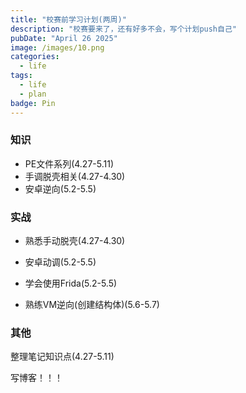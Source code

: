 ```yaml
---
title: "校赛前学习计划(两周)"
description: "校赛要来了，还有好多不会，写个计划push自己"
pubDate: "April 26 2025"
image: /images/10.png
categories:
  - life
tags:
  - life
  - plan
badge: Pin
---
```


### 知识

- PE文件系列(4.27-5.11)
- 手调脱壳相关(4.27-4.30)
- 安卓逆向(5.2-5.5)

### 实战

- 熟悉手动脱壳(4.27-4.30)

- 安卓动调(5.2-5.5)
- 学会使用Frida(5.2-5.5)
- 熟练VM逆向(创建结构体)(5.6-5.7)

### 其他

整理笔记知识点(4.27-5.11)

写博客！！！
